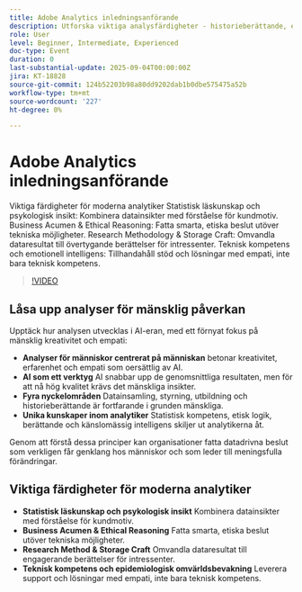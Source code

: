 ```yaml
---
title: Adobe Analytics inledningsanförande
description: Utforska viktiga analysfärdigheter - historieberättande, etik och empati - plus hur AI och mänskliga insikter kombinerar för att skapa meningsfulla affärsresultat.
role: User
level: Beginner, Intermediate, Experienced
doc-type: Event
duration: 0
last-substantial-update: 2025-09-04T00:00:00Z
jira: KT-18828
source-git-commit: 124b52203b98a80dd9202dab1b0dbe575475a52b
workflow-type: tm+mt
source-wordcount: '227'
ht-degree: 0%

---
```



# Adobe Analytics inledningsanförande

Viktiga färdigheter för moderna analytiker
Statistisk läskunskap och psykologisk insikt: Kombinera datainsikter med förståelse för kundmotiv.
Business Acumen &amp; Ethical Reasoning: Fatta smarta, etiska beslut utöver tekniska möjligheter.
Research Methodology &amp; Storage Craft: Omvandla dataresultat till övertygande berättelser för intressenter.
Teknisk kompetens och emotionell intelligens: Tillhandahåll stöd och lösningar med empati, inte bara teknisk kompetens.

>[!VIDEO](https://video.tv.adobe.com/v/3471124/?learn=on&enablevpops)

## Låsa upp analyser för mänsklig påverkan

Upptäck hur analysen utvecklas i AI-eran, med ett förnyat fokus på mänsklig kreativitet och empati:

* **Analyser för människor centrerat på människan** betonar kreativitet, erfarenhet och empati som oersättlig av AI.
* **AI som ett verktyg** AI snabbar upp de genomsnittliga resultaten, men för att nå hög kvalitet krävs det mänskliga insikter.
* **Fyra nyckelområden** Datainsamling, styrning, utbildning och historieberättande är fortfarande i grunden mänskliga.
* **Unika kunskaper inom analytiker** Statistisk kompetens, etisk logik, berättande och känslomässig intelligens skiljer ut analytikerna åt.

Genom att förstå dessa principer kan organisationer fatta datadrivna beslut som verkligen får genklang hos människor och som leder till meningsfulla förändringar.

## Viktiga färdigheter för moderna analytiker

* **Statistisk läskunskap och psykologisk insikt** Kombinera datainsikter med förståelse för kundmotiv.
* **Business Acumen &amp; Ethical Reasoning** Fatta smarta, etiska beslut utöver tekniska möjligheter.
* **Research Method &amp; Storage Craft** Omvandla dataresultat till engagerande berättelser för intressenter.
* **Teknisk kompetens och epidemiologisk omvärldsbevakning** Leverera support och lösningar med empati, inte bara teknisk kompetens.